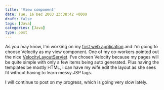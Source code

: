 ```yaml
---
title: 'View component'
date: Tue, 16 Dec 2003 23:38:42 +0000
draft: false
tags: [Java]
categories: [Java]
type: post
---
```


As you may know, I'm working on my [first web application](http://www.jroller.com/page/jmrodri/20031114) and I'm going to choose Velocity as my view component. One of my co-workers pointed out the nice [VelocityLayoutServlet](http://jakarta.apache.org/velocity/tools/view/layoutservlet.html). I've chosen Velocity because my pages will be quite simple with only a few items being auto generated. Plus having the templates be mostly HTML, I can have my wife edit the layout as she sees fit without having to learn messy JSP tags.

I will continue to post on my progress, which is going very slow lately.